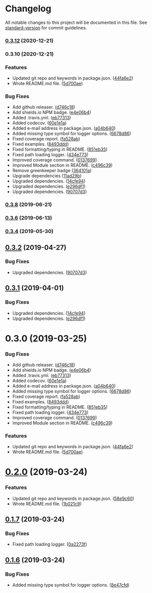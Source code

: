 # Changelog

All notable changes to this project will be documented in this file. See [standard-version](https://github.com/conventional-changelog/standard-version) for commit guidelines.

### [0.3.12](https://github.com/thornberger/graublau/compare/v0.3.10...v0.3.12) (2020-12-21)

### 0.3.10 (2020-12-21)


### Features

* Updated git repo and keywords in package.json. ([44fa6e2](https://github.com/thornberger/graublau/commit/44fa6e2edceb8a63c2c17987f22843a42e488ef4))
* Wrote README.md file. ([5d700ae](https://github.com/thornberger/graublau/commit/5d700ae85e4002e522a8e2ab6783df046dc134d6))


### Bug Fixes

* Add github releaser. ([d746c18](https://github.com/thornberger/graublau/commit/d746c186850b5eabe0f34841fabdaf9b68cf1cc0))
* Add shields.io NPM badge. ([e4e06b4](https://github.com/thornberger/graublau/commit/e4e06b459c6ff0801f13e8201bc342add2491c57))
* Added .travis.yml. ([eb77313](https://github.com/thornberger/graublau/commit/eb773131bee1ccd206dea701e09682019941e8ee))
* Added codecov. ([60e1e1a](https://github.com/thornberger/graublau/commit/60e1e1a3ed44b005fe7e12dd282805ef32ab83b4))
* Added e-mail address in package.json. ([a04b640](https://github.com/thornberger/graublau/commit/a04b64086e221dc71a285236d94a7c0e8b50984e))
* Added missing type symbol for logger options. ([6678d86](https://github.com/thornberger/graublau/commit/6678d865d93214fb23163f0443e2a1194434a3be))
* Fixed coverage report. ([fa528ab](https://github.com/thornberger/graublau/commit/fa528ab430eba4e2d33f50b5d770966c05429bbf))
* Fixed examples. ([8493ddd](https://github.com/thornberger/graublau/commit/8493ddd6ac2cc0ce1c26fe4c9bbc8e1c0028c513))
* Fixed formatting/typing in README. ([851eb35](https://github.com/thornberger/graublau/commit/851eb35e4fac5e42d53f40e424e4467e5a91d54e))
* Fixed path loading logger. ([434e773](https://github.com/thornberger/graublau/commit/434e773c576f5da575c6a0d9a9e7a0fb7e4c7871))
* Improved coverage command. ([0137699](https://github.com/thornberger/graublau/commit/0137699664684f28c0540f279f16222e7434d43d))
* Improved Module section in README. ([c496c39](https://github.com/thornberger/graublau/commit/c496c399056fa8e8ee27246288567e54a172eccc))
* Remove greenkeeper badge ([364101a](https://github.com/thornberger/graublau/commit/364101a2974fbdc8fd683e6dd3665f0e1ab6b632))
* Upgrade dependencies ([11ad29b](https://github.com/thornberger/graublau/commit/11ad29b65561890899a9fc7b6fe9fc23dce7a282))
* Upgraded dependencies. ([14cfe94](https://github.com/thornberger/graublau/commit/14cfe948a38d1a9823583f3f221b794a82c56ec9))
* Upgraded dependencies. ([e296df1](https://github.com/thornberger/graublau/commit/e296df1e3c76c873043bc3630e555fbbea21a375))
* Upgraded dependencies. ([90707d3](https://github.com/thornberger/graublau/commit/90707d33177da9d45227032c7a91badbed1add43))

### [0.3.8](https://github.com/thornberger/graublau/compare/v0.3.7...v0.3.8) (2019-06-21)



### [0.3.6](https://github.com/thornberger/graublau/compare/v0.3.5...v0.3.6) (2019-06-13)



### [0.3.4](https://github.com/thornberger/graublau/compare/v0.3.3...v0.3.4) (2019-05-30)



<a name="0.3.2"></a>
## [0.3.2](https://github.com/thornberger/graublau/compare/v0.3.1...v0.3.2) (2019-04-27)


### Bug Fixes

* Upgraded dependencies. ([90707d3](https://github.com/thornberger/graublau/commit/90707d3))



<a name="0.3.1"></a>
## [0.3.1](https://github.com/thornberger/graublau/compare/v0.3.0...v0.3.1) (2019-04-01)


### Bug Fixes

* Upgraded dependencies. ([14cfe94](https://github.com/thornberger/graublau/commit/14cfe94))
* Upgraded dependencies. ([e296df1](https://github.com/thornberger/graublau/commit/e296df1))



<a name="0.3.0"></a>
# 0.3.0 (2019-03-25)


### Bug Fixes

* Add github releaser. ([d746c18](https://github.com/thornberger/graublau/commit/d746c18))
* Add shields.io NPM badge. ([e4e06b4](https://github.com/thornberger/graublau/commit/e4e06b4))
* Added .travis.yml. ([eb77313](https://github.com/thornberger/graublau/commit/eb77313))
* Added codecov. ([60e1e1a](https://github.com/thornberger/graublau/commit/60e1e1a))
* Added e-mail address in package.json. ([a04b640](https://github.com/thornberger/graublau/commit/a04b640))
* Added missing type symbol for logger options. ([6678d86](https://github.com/thornberger/graublau/commit/6678d86))
* Fixed coverage report. ([fa528ab](https://github.com/thornberger/graublau/commit/fa528ab))
* Fixed examples. ([8493ddd](https://github.com/thornberger/graublau/commit/8493ddd))
* Fixed formatting/typing in README. ([851eb35](https://github.com/thornberger/graublau/commit/851eb35))
* Fixed path loading logger. ([434e773](https://github.com/thornberger/graublau/commit/434e773))
* Improved coverage command. ([0137699](https://github.com/thornberger/graublau/commit/0137699))
* Improved Module section in README. ([c496c39](https://github.com/thornberger/graublau/commit/c496c39))


### Features

* Updated git repo and keywords in package.json. ([44fa6e2](https://github.com/thornberger/graublau/commit/44fa6e2))
* Wrote README.md file. ([5d700ae](https://github.com/thornberger/graublau/commit/5d700ae))



# [0.2.0](https://github.com/thornberger/graublau/compare/v0.1.7...v0.2.0) (2019-03-24)


### Features

* Updated git repo and keywords in package.json. ([58e9c60](https://github.com/thornberger/graublau/commit/58e9c60))
* Wrote README.md file. ([1b021c9](https://github.com/thornberger/graublau/commit/1b021c9))



## [0.1.7](https://github.com/thornberger/graublau/compare/v0.1.6...v0.1.7) (2019-03-24)


### Bug Fixes

* Fixed path loading logger. ([0a2273f](https://github.com/thornberger/graublau/commit/0a2273f))



## [0.1.6](https://github.com/thornberger/graublau/compare/v0.1.5...v0.1.6) (2019-03-24)


### Bug Fixes

* Added missing type symbol for logger options. ([8e47cfd](https://github.com/thornberger/graublau/commit/8e47cfd))
